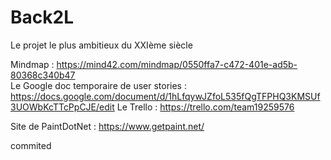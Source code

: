 # Back2L
Le projet le plus ambitieux  du XXIème siècle

Mindmap : https://mind42.com/mindmap/0550ffa7-c472-401e-ad5b-80368c340b47  
Le Google doc temporaire de user stories : https://docs.google.com/document/d/1hLfqywJZfoL535fQgTFPHQ3KMSUf3UOWbKcTTcPpCJE/edit
Le Trello : https://trello.com/team19259576

Site de PaintDotNet : https://www.getpaint.net/


commited
